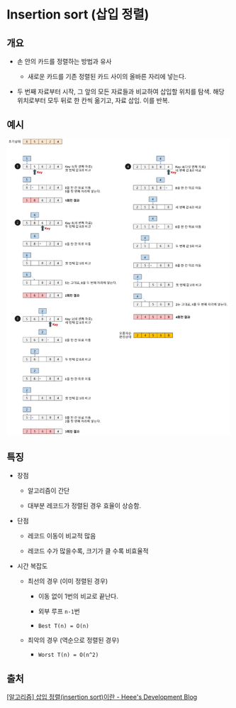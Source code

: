 # Insertion sort (삽입 정렬)

## 개요

- 손 안의 카드를 정렬하는 방법과 유사
  
  - 새로운 카드를 기존 정렬된 카드 사이의 올바른 자리에 넣는다.

- 두 번째 자료부터 시작, 그 앞의 모든 자료들과 비교하여 삽입할 위치를 탐색. 해당 위치로부터 모두 뒤로 한 칸씩 옮기고, 자료 삽입. 이를 반복.

## 예시

<img title="" src="./insertion.png" alt="" width="504">

## 특징

- 장점
  
  - 알고리즘이 간단
  
  - 대부분 레코드가 정렬된 경우 효율이 상승함.

- 단점
  
  - 레코드 이동이 비교적 많음
  
  - 레코드 수가 많을수록, 크기가 클 수록 비효율적

- 시간 복잡도
  
  - 최선의 경우 (이미 정렬된 경우)
    
    - 이동 없이 1번의 비교로 끝난다.
    
    - 외부 루프 `n-1`번
    
    - `Best T(n) = O(n)`
  
  - 최악의 경우 (역순으로 정렬된 경우)
    
    - `Worst T(n) = O(n^2)`

## 출처

[[알고리즘] 삽입 정렬(insertion sort)이란 - Heee's Development Blog](https://gmlwjd9405.github.io/2018/05/06/algorithm-insertion-sort.html)



